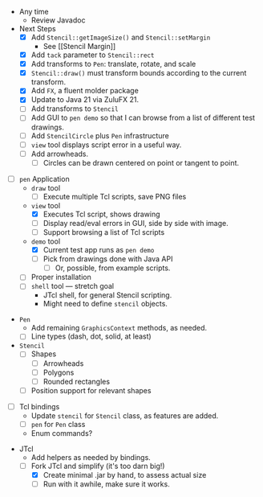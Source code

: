 - Any time
    - Review Javadoc
- Next Steps
    - [x] Add `Stencil::getImageSize()` and `Stencil::setMargin`
        - See [[Stencil Margin]]
    - [x] Add `tack` parameter to `Stencil::rect`
    - [x] Add transforms to `Pen`: translate, rotate, and scale
    - [x] `Stencil::draw()` must transform bounds according to the current transform.
    - [x] Add `FX`, a fluent molder package
    - [x] Update to Java 21 via ZuluFX 21.
    - [ ] Add transforms to `Stencil`
    - [ ] Add GUI to `pen demo` so that I can browse from a list of different test drawings.
    - [ ] Add `StencilCircle` plus `Pen` infrastructure
    - [ ] `view` tool displays script error in a useful way.
    - [ ] Add arrowheads.
        - [ ] Circles can be drawn centered on point or tangent to point.
- [ ] `pen` Application
    -  `draw` tool
        - [ ] Execute multiple Tcl scripts, save PNG files
    - `view` tool
        - [x] Executes Tcl script, shows drawing
        - [ ] Display read/eval errors in GUI, side by side with image.
        - [ ] Support browsing a list of Tcl scripts
    - `demo` tool
        - [x] Current test app runs as `pen demo`
        - [ ] Pick from drawings done with Java API
            - [ ] Or, possible, from example scripts.
    - [ ] Proper installation
    - [ ] `shell` tool — stretch goal
        - JTcl shell, for general Stencil scripting.
        - Might need to define `stencil` objects.
- `Pen` 
    - Add remaining `GraphicsContext` methods, as needed.
    - [ ] Line types (dash, dot, solid, at least)
- `Stencil` 
    - [ ] Shapes
        - [ ] Arrowheads
        - [ ] Polygons
        - [ ] Rounded rectangles
    - [ ] Position support for relevant shapes
- [ ] Tcl bindings
    - Update `stencil` for `Stencil` class, as features are added.
    - [ ] `pen` for `Pen` class 
    - Enum commands?
- JTcl
    - Add helpers as needed by bindings.
    - [ ] Fork JTcl and simplify (it's too darn big!)
        - [x] Create minimal .jar by hand, to assess actual size
        - [ ] Run with it awhile, make sure it works.
